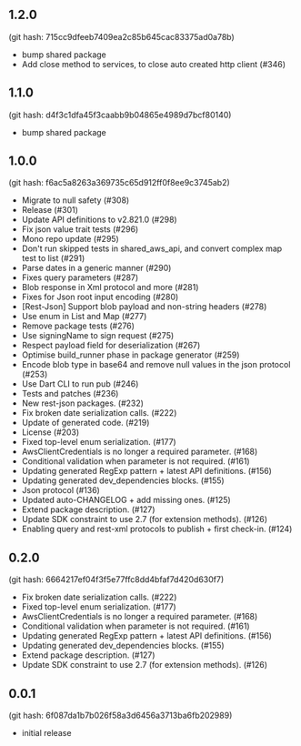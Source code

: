 ## 1.2.0

(git hash: 715cc9dfeeb7409ea2c85b645cac83375ad0a78b)

- bump shared package
- Add close method to services, to close auto created http client (#346)

## 1.1.0

(git hash: d4f3c1dfa45f3caabb9b04865e4989d7bcf80140)

- bump shared package

## 1.0.0

(git hash: f6ac5a8263a369735c65d912ff0f8ee9c3745ab2)

- Migrate to null safety (#308)
- Release (#301)
- Update API definitions to v2.821.0 (#298)
- Fix json value trait tests (#296)
- Mono repo update (#295)
- Don't run skipped tests in shared_aws_api, and convert complex map test to list (#291)
- Parse dates in a generic manner (#290)
- Fixes query parameters (#287)
- Blob response in Xml protocol and more (#281)
- Fixes for Json root input encoding (#280)
- [Rest-Json] Support blob payload and non-string headers (#278)
- Use enum in List and Map (#277)
- Remove package tests (#276)
- Use signingName to sign request (#275)
- Respect payload field for deserialization (#267)
- Optimise build_runner phase in package generator (#259)
- Encode blob type in base64 and remove null values in the json protocol (#253)
- Use Dart CLI to run pub (#246)
- Tests and patches (#236)
- New rest-json packages. (#232)
- Fix broken date serialization calls. (#222)
- Update of generated code. (#219)
- License (#203)
- Fixed top-level enum serialization. (#177)
- AwsClientCredentials is no longer a required parameter. (#168)
- Conditional validation when parameter is not required. (#161)
- Updating generated RegExp pattern + latest API definitions. (#156)
- Updating generated dev_dependencies blocks. (#155)
- Json protocol (#136)
- Updated auto-CHANGELOG + add missing ones. (#125)
- Extend package description. (#127)
- Update SDK constraint to use 2.7 (for extension methods). (#126)
- Enabling query and rest-xml protocols to publish + first check-in. (#124)

## 0.2.0

(git hash: 6664217ef04f3f5e77ffc8dd4bfaf7d420d630f7)

- Fix broken date serialization calls. (#222)
- Fixed top-level enum serialization. (#177)
- AwsClientCredentials is no longer a required parameter. (#168)
- Conditional validation when parameter is not required. (#161)
- Updating generated RegExp pattern + latest API definitions. (#156)
- Updating generated dev_dependencies blocks. (#155)
- Extend package description. (#127)
- Update SDK constraint to use 2.7 (for extension methods). (#126)

## 0.0.1

(git hash: 6f087da1b7b026f58a3d6456a3713ba6fb202989)

- initial release

